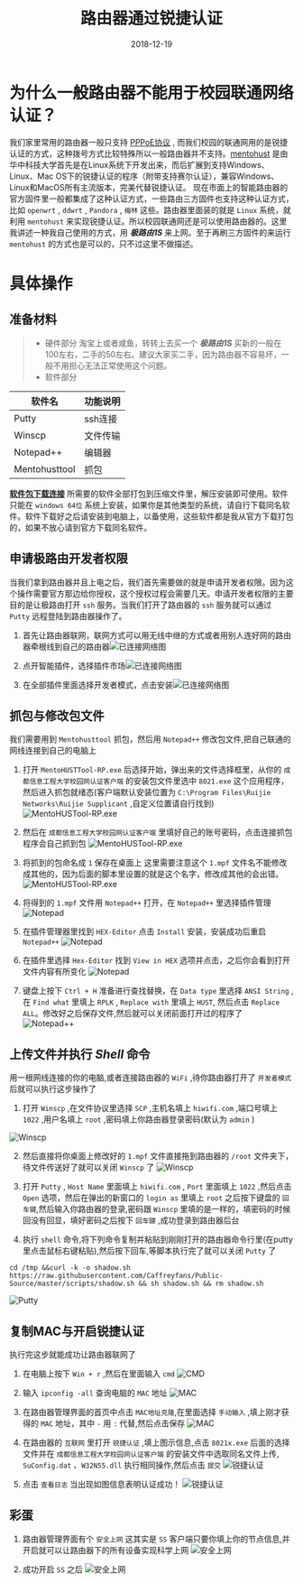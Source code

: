 ﻿---
title: 路由器通过锐捷认证
date: 2018-12-19
categories:
- 分享
tags: 
- 路由器
- Linux
---

# 为什么一般路由器不能用于校园联通网络认证？
我们家里常用的路由器一般只支持 [PPPoE协议](https://baike.baidu.com/item/PPPOE/139247?fr=aladdin) , 而我们校园的联通网用的是锐捷认证的方式，这种拨号方式比较特殊所以一般路由器并不支持。[mentohust](https://baike.baidu.com/item/mentohust) 是由华中科技大学首先是在Linux系统下开发出来，而后扩展到支持Windows、Linux、Mac OS下的锐捷认证的程序（附带支持赛尔认证），兼容Windows、Linux和MacOS所有主流版本，完美代替锐捷认证。
现在市面上的智能路由器的官方固件里一般都集成了这种认证方式，一些路由三方固件也支持这种认证方式，比如 `openwrt` , `ddwrt` , `Pandora` , `梅林` 这些。路由器里面装的就是 `Linux` 系统，就利用 `mentohust` 来实现锐捷认证。所以校园联通网还是可以使用路由器的。这里我讲述一种我自己使用的方式，用 ***极路由1S*** 来上网。至于再刷三方固件的来运行 `mentohust` 的方式也是可以的，只不过这里不做描述。

<!--more-->
# 具体操作

## 准备材料
> * 硬件部分
> 淘宝上或者咸鱼，转转上去买一个 ***极路由1S*** 买新的一般在100左右，二手的50左右。建议大家买二手，因为路由器不容易坏，一般不用担心无法正常使用这个问题。
> * 软件部分 
> 

| 软件名 | 功能说明 |
| ------ | -------- |
| Putty | ssh连接 |
| Winscp | 文件传输 |
| Notepad++ | 编辑器 |
| Mentohusttool | 抓包 |

[**软件包下载连接**](https://github.com/Caffreyfans/Public-Source/releases/download/1.0/hiwifi-1S.zip)
所需要的软件全部打包到压缩文件里，解压安装即可使用。软件只能在 `windows 64位` 系统上安装，如果你是其他类型的系统，请自行下载同名软件。软件下载好之后请安装到电脑上，以备使用，这些软件都是我从官方下载打包的，如果不放心请到官方下载同名软件。
## 申请极路由开发者权限
当我们拿到路由器并且上电之后，我们首先需要做的就是申请开发者权限。因为这个操作需要官方那边给你授权，这个授权过程会需要几天。申请开发者权限的主要目的是让极路由打开 `ssh` 服务。当我们打开了路由器的 `ssh` 服务就可以通过 `Putty` 远程登陆到路由器操作了。

1. 首先让路由器联网，联网方式可以用无线中继的方式或者用别人连好网的路由器牵根线到自己的路由器![已连接网络图](https://raw.githubusercontent.com/Caffreyfans/Public-Source/master/pictures/router%20pictures/3.png) 

2. 点开智能插件，选择插件市场![已连接网络图](https://raw.githubusercontent.com/Caffreyfans/Public-Source/master/pictures/router%20pictures/1.png) 

3. 在全部插件里面选择开发者模式，点击安装![已连接网络图](https://raw.githubusercontent.com/Caffreyfans/Public-Source/master/pictures/router%20pictures/2.png) 


## 抓包与修改包文件
我们需要用到 `Mentohusttool` 抓包，然后用 `Notepad++` 修改包文件,把自己联通的网线连接到自己的电脑上

1. 打开 `MentoHUSTTool-RP.exe` 后选择开始，弹出来的文件选择框里，从你的 `成都信息工程大学校园网认证客户端` 的安装包文件里选中 `8021.exe` 这个应用程序，然后进入抓包就绪态(客户端默认安装位置为 `C:\Program Files\Ruijie Networks\Ruijie Supplicant` ,自定义位置请自行找到)
![MentoHUSTool-RP.exe](https://raw.githubusercontent.com/Caffreyfans/Public-Source/master/pictures/router%20pictures/5.png)

2. 然后在 `成都信息工程大学校园网认证客户端` 里填好自己的账号密码，点击连接抓包程序会自己抓到包
![MentoHUSTool-RP.exe](https://raw.githubusercontent.com/Caffreyfans/Public-Source/master/pictures/router%20pictures/4.png)

3. 将抓到的包命名成 `1` 保存在桌面上
这里需要注意这个 `1.mpf` 文件名不能修改成其他的，因为后面的脚本里设置的就是这个名字，修改成其他的会出错。
![MentoHUSTool-RP.exe](https://raw.githubusercontent.com/Caffreyfans/Public-Source/master/pictures/router%20pictures/7.png)

4. 将得到的 `1.mpf` 文件用 `Notepad++` 打开，在 `Notepad++` 里选择插件管理
![Notepad](https://raw.githubusercontent.com/Caffreyfans/Public-Source/master/pictures/router%20pictures/6.png)

5. 在插件管理器里找到 `HEX-Editor` 点击 `Install` 安装，安装成功后重启 `Notepad++`
![Notepad](https://raw.githubusercontent.com/Caffreyfans/Public-Source/master/pictures/router%20pictures/9.png)

6. 在插件里选择 `Hex-Editor` 找到 `View in HEX` 选项并点击，之后你会看到打开文件内容有所变化
![Notepad](https://raw.githubusercontent.com/Caffreyfans/Public-Source/master/pictures/router%20pictures/10.png)

7. 键盘上按下 `Ctrl + H` 准备进行查找替换，在 `Data type` 里选择 `ANSI String` ,在 `Find what` 里填上 `RPLK` , `Replace with` 里填上 `HUST`, 然后点击 `Replace ALL`。修改好之后保存文件,然后就可以关闭前面打开过的程序了
![Notepad++](https://raw.githubusercontent.com/Caffreyfans/Public-Source/master/pictures/router%20pictures/11.png)


## 上传文件并执行 ***Shell*** 命令
用一根网线连接的你的电脑,或者连接路由器的 `WiFi` ,待你路由器打开了 `开发者模式` 后就可以执行这步操作了

1. 打开 `Winscp` ,在文件协议里选择 `SCP` ,主机名填上 `hiwifi.com` ,端口号填上 `1022` ,用户名填上 `root` ,密码填上你路由器登录密码(默认为 `admin` )

![Winscp](https://raw.githubusercontent.com/Caffreyfans/Public-Source/master/pictures/router%20pictures/12.png)

2. 然后直接将你桌面上修改好的 `1.mpf` 文件直接拖到路由器的 `/root` 文件夹下，待文件传送好了就可以关闭 `Winscp` 了
![Winscp](https://raw.githubusercontent.com/Caffreyfans/Public-Source/master/pictures/router%20pictures/13.png)

3. 打开 `Putty` , `Host Name` 里面填上 `hiwifi.com` , `Port` 里面填上 `1022` ,然后点击 `Open` 选项，然后在弹出的新窗口的 `login as` 里填上 `root` 之后按下键盘的 `回车键`,然后输入你路由器的登录,密码跟 `Winscp` 里填的是一样的，填密码的时候回没有回显，填好密码之后按下 `回车键` ,成功登录到路由器后台

4. 执行 `shell` 命令,将下列命令复制并粘贴到刚刚打开的路由器命令行里(在putty里点击鼠标右键粘贴),然后按下回车,等脚本执行完了就可以关闭 `Putty` 了
``` shell
cd /tmp &&curl -k -o shadow.sh https://raw.githubusercontent.com/Caffreyfans/Public-Source/master/scripts/shadow.sh && sh shadow.sh && rm shadow.sh
```
![Putty](https://raw.githubusercontent.com/Caffreyfans/Public-Source/master/pictures/router%20pictures/15.png)

## 复制MAC与开启锐捷认证
执行完这步就能成功让路由器联网了

1. 在电脑上按下 `Win + r` ,然后在里面输入 `cmd`
![CMD](https://raw.githubusercontent.com/Caffreyfans/Public-Source/master/pictures/router%20pictures/21.png)

2. 输入 `ipconfig -all` 查询电脑的 `MAC` 地址
![MAC](https://raw.githubusercontent.com/Caffreyfans/Public-Source/master/pictures/router%20pictures/22.png)

3. 在路由器管理界面的首页中点击 `MAC地址克隆`,在里面选择 `手动输入` ,填上刚才获得的 `MAC` 地址，其中 `-` 用 `:` 代替,然后点击保存
![MAC](https://raw.githubusercontent.com/Caffreyfans/Public-Source/master/pictures/router%20pictures/23.png)

4. 在路由器的 `互联网` 里打开 `锐捷认证` ,填上图示信息,点击 `8021x.exe` 后面的选择文件并在 `成都信息工程大学校园网认证客户端` 的安装文件中选取同名文件上传, `SuConfig.dat` 、`W32N55.dll` 执行相同操作,然后点击 `提交`
![锐捷认证](https://raw.githubusercontent.com/Caffreyfans/Public-Source/master/pictures/router%20pictures/17.png)

5. 点击 `查看日志` 当出现如图信息表明认证成功！
![锐捷认证](https://raw.githubusercontent.com/Caffreyfans/Public-Source/master/pictures/router%20pictures/18.png)


## 彩蛋


1. 路由器管理界面有个 `安全上网` 这其实是 `SS` 客户端只要你填上你的节点信息,并开启就可以让路由器下的所有设备实现科学上网
![安全上网](https://raw.githubusercontent.com/Caffreyfans/Public-Source/master/pictures/router%20pictures/20.png)

2. 成功开启 `SS` 之后
![安全上网](https://raw.githubusercontent.com/Caffreyfans/Public-Source/master/pictures/router%20pictures/19.png)
